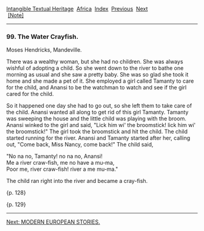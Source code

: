 [Intangible Textual Heritage](../../index)  [Africa](../index) 
[Index](index)  [Previous](jas098)  [Next](jas_05)   
 [\[Note\]](jas099n)

------------------------------------------------------------------------

### 99. The Water Crayfish.

Moses Hendricks, Mandeville.

There was a wealthy woman, but she had no children. She was always
wishful of adopting a child. So she went down to the river to bathe one
morning as usual and she saw a pretty baby. She was so glad she took it
home and she made a pet of it. She employed a girl called Tamanty to
care for the child, and Anansi to be the watchman to watch and see if
the girl cared for the child.

So it happened one day she had to go out, so she left them to take care
of the child. Anansi wanted all along to get rid of this girl Tamanty.
Tamanty was sweeping the house and the little child was playing with the
broom. Anansi winked to the girl and said, "Lick him wi' the broomstick!
lick him wi' the broomstick!" The girl took the broomstick and hit the
child. The child started running for the river. Anansi and Tamanty
started after her, calling out, "Come back, Miss Nancy, come back!" The
child said,

"No na no, Tamanty! no na no, Anansi!  
Me a river craw-fish, me no have a mu-ma,  
Poor me, river craw-fish! river a me mu-ma."

The child ran right into the river and became a cray-fish.

{p. 128}

{p. 129}

------------------------------------------------------------------------

[Next: MODERN EUROPEAN STORIES.](jas_05)
